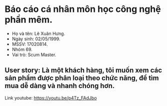 # Báo cáo cá nhân môn học công nghệ phần mêm.
- Họ và tên: Lê Xuân Hưng.
- Ngày sinh: 02/05/1999.
- MSSV: 17020814.
- Nhóm 69.
- Vai trò: Scum Master.
## User story: Là một khách hàng, tôi muốn xem các sản phẩm được phân loại theo chức năng, để tìm mua dễ dàng và nhanh chóng hơn.

Link youtube: https://youtu.be/p4Tz_FAdJbo
